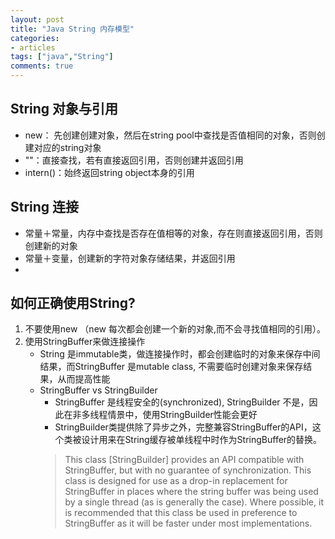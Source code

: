 ```yaml
---
layout: post
title: "Java String 内存模型"
categories:
- articles
tags: ["java","String"]
comments: true
---
```


String 对象与引用
----------------
   - new： 先创建创建对象，然后在string pool中查找是否值相同的对象，否则创建对应的string对象
   - ""：直接查找，若有直接返回引用，否则创建并返回引用
   - intern()：始终返回string object本身的引用

String 连接
-----------
   - 常量＋常量，内存中查找是否存在值相等的对象，存在则直接返回引用，否则创建新的对象
   - 常量＋变量，创建新的字符对象存储结果，并返回引用
   - 
如何正确使用String?
-----------------
   1. 不要使用new （new 每次都会创建一个新的对象,而不会寻找值相同的引用）。
   2. 使用StringBuffer来做连接操作
      - String 是immutable类，做连接操作时，都会创建临时的对象来保存中间结果，而StringBuffer 是mutable class, 不需要临时创建对象来保存结果，从而提高性能
      - StringBuffer vs StringBuilder
         - StringBuffer 是线程安全的(synchronized), StringBuilder 不是，因此在非多线程情景中，使用StringBuilder性能会更好
         - StringBuilder类提供除了异步之外，完整兼容StringBuffer的API，这个类被设计用来在String缓存被单线程中时作为StringBuffer的替换。
         > This class [StringBuilder] provides an API compatible with StringBuffer, but with no guarantee of synchronization. This class is designed for use as a drop-in replacement for StringBuffer in places where the string buffer was being used by a single thread (as is generally the case). Where possible, it is recommended that this class be used in preference to StringBuffer as it will be faster under most implementations. 

